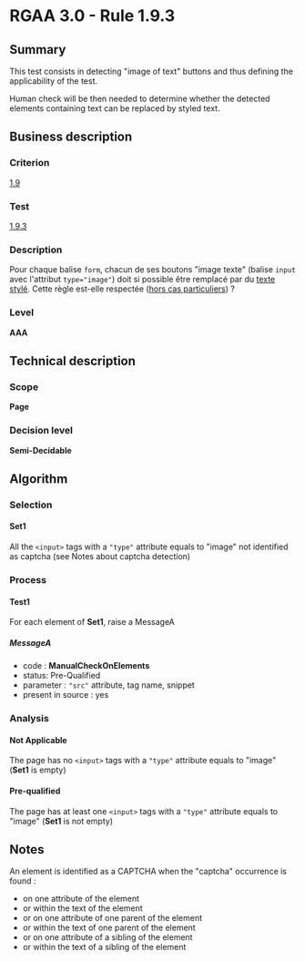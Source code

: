 # RGAA 3.0 -  Rule 1.9.3

## Summary

This test consists in detecting "image of text" buttons and thus defining the applicability of the test.

Human check will be then needed to determine whether the detected elements containing text can be replaced by styled text.

## Business description

### Criterion

[1.9](http://references.modernisation.gouv.fr/referentiel-technique-0#crit-1-9)

### Test

[1.9.3](http://disic.github.io/rgaa_referentiel_en/RGAA3.0_Criteria_English_version_v1.html#test-1-9-3)

### Description

Pour chaque balise `form`, chacun de ses boutons "image texte" (balise `input` avec l'attribut `type="image"`) doit si possible &ecirc;tre remplac&eacute; par du <a href="http://references.modernisation.gouv.fr/referentiel-technique-0#mTexteStyle">texte styl&eacute;</a>. Cette r&egrave;gle est-elle respect&eacute;e (<a href="http://references.modernisation.gouv.fr/referentiel-technique-0#cpCrit19-" title="Cas particuliers pour le crit&egrave;re 1.9">hors cas particuliers</a>) ?

### Level

**AAA**

## Technical description

### Scope

**Page**

### Decision level

**Semi-Decidable**

## Algorithm

### Selection

#### Set1

All the `<input>` tags with a `"type"` attribute equals to "image"  not identified as captcha (see Notes about captcha detection) 

### Process

#### Test1

For each element of **Set1**, raise a MessageA

##### MessageA 

-    code : **ManualCheckOnElements** 
-    status: Pre-Qualified
-    parameter : `"src"` attribute, tag name, snippet
-    present in source : yes

### Analysis

#### Not Applicable

The page has no `<input>` tags with a `"type"` attribute equals to "image" (**Set1** is empty)

#### Pre-qualified

The page has at least one `<input>` tags with a `"type"` attribute equals to "image" (**Set1** is not empty)

## Notes

An element is identified as a CAPTCHA when the "captcha" occurrence is found :

- on one attribute of the element
- or within the text of the element
- or on one attribute of one parent of the element
- or within the text of one parent of the element
- or on one attribute of a sibling of the element
- or within the text of a sibling of the element

